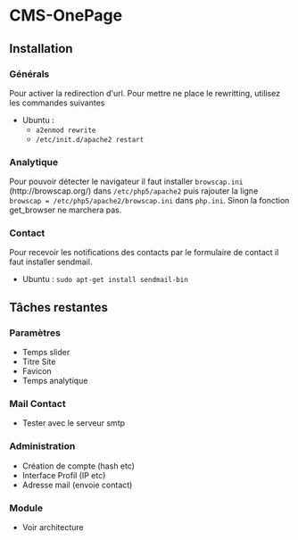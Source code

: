 <h1>CMS-OnePage</h1>
<h2>Installation</h2>

<h3>Générals</h3>
Pour activer la redirection d'url.
Pour mettre ne place le rewritting, utilisez les commandes suivantes
<ul>
  <li>Ubuntu :
    <ul>
      <li><code>a2enmod rewrite</code></li>
      <li><code>/etc/init.d/apache2 restart</code></li>
    </ul>
  </li>
</ul>

<h3>Analytique</h3>
Pour pouvoir détecter le navigateur il faut installer <code>browscap.ini</code> (http://browscap.org/) dans <code>/etc/php5/apache2</code> puis rajouter la ligne <code>browscap = /etc/php5/apache2/browscap.ini</code> dans <code>php.ini</code>.
Sinon la fonction get_browser ne marchera pas.

<h3>Contact</h3>
Pour recevoir les notifications des contacts par le formulaire de contact il faut installer sendmail.
<ul>
  <li>Ubuntu : <code>sudo apt-get install sendmail-bin</code></li>
</ul>

<h2>Tâches restantes</h2>

<h3>Paramètres</h3>
<ul>
  <li>Temps slider</li>
  <li>Titre Site</li>
  <li>Favicon</li>
  <li>Temps analytique</li>
</ul>

<h3>Mail Contact</h3>
<ul>
  <li>Tester avec le serveur smtp</li>
</ul>

<h3>Administration</h3>
<ul>
  <li>Création de compte (hash etc)</li>
  <li>Interface Profil (IP etc)</li>
  <li>Adresse mail (envoie contact)</li>
</ul>
<h3>Module</h3>
<ul>
  <li>Voir architecture</li>
</ul>